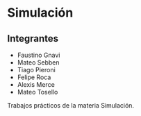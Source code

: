 # Simulación

## Integrantes
- Faustino Gnavi
- Mateo Sebben
- Tiago Pieroni
- Felipe Roca
- Alexis Merce
- Mateo Tosello

Trabajos prácticos de la materia Simulación.
